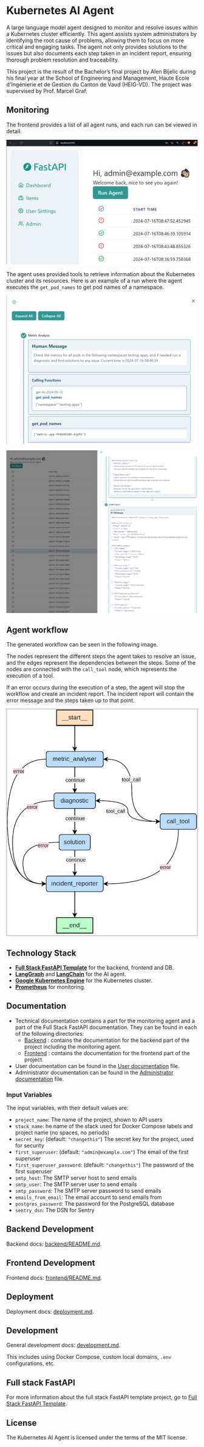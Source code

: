 # Kubernetes AI Agent

A large language model agent designed to monitor and resolve issues within a Kubernetes cluster efficiently. This agent assists system administrators by identifying the root cause of problems, allowing them to focus on more critical and engaging tasks. The agent not only provides solutions to the issues but also documents each step taken in an incident report, ensuring thorough problem resolution and traceability.

This project is the result of the Bachelor’s final project by Alen Bijelic during his final year at the School of Engineering and Management, Haute Ecole d'Ingénierie et de Gestion du Canton de Vaud (HEIG-VD). The project was supervised by Prof. Marcel Graf.

## Monitoring

The frontend provides a list of all agent runs, and each run can be viewed in detail.

![List LLM agent runs](img/realisation_frontend_index.svg)

The agent uses provided tools to retrieve information about the Kubernetes cluster and its resources. Here is an example of a run where the agent executes the `get_pod_names` to get pod names of a namespace.

![Details of a LLM agent run](img/realisation_frontend_run.svg)

![Details of a LLM agent run](img/run-details.png)

## Agent workflow

The generated workflow can be seen in the following image.

The nodes represent the different steps the agent takes to resolve an issue, and the edges represent the dependencies between the steps. Some of the nodes are connected with the `call_tool` node, which represents the execution of a tool. 

If an error occurs during the execution of a step, the agent will stop the workflow and create an incident report. The incident report will contain the error message and the steps taken up to that point.

![Graph flow](img/realisation_langgraphworkflow.png)

## Technology Stack
- [**Full Stack FastAPI Template**](https://github.com/tiangolo/full-stack-fastapi-template) for the backend, frontend and DB.
- [**LangGraph**](https://langchain-ai.github.io/langgraph/) and [**LangChain**](https://www.langchain.com/) for the AI agent.
- [**Google Kubernetes Engine**](https://cloud.google.com/kubernetes-engine) for the Kubernetes cluster.
- [**Prometheus**](https://prometheus.io/) for monitoring.

## Documentation

- Technical documentation contains a part for the monitoring agent and a part of the Full Stack FastAPI documentation. They can be found in each of the following directories:
    * [Backend](backend/README.md) : contains the documentation for the backend part of the project including the monitoring agent.
    * [Frontend](frontend/README.md) : contains the documentation for the frontend part of the project.
- User documentation can be found in the [User documentation](USER_README.md) file.
- Administrator documentation can be found in the [Administrator documentation](ADMINISTRATOR_README.md) file.

### Input Variables

The input variables, with their default values are:

- `project_name`: The name of the project, shown to API users
- `stack_name`: he name of the stack used for Docker Compose labels and project name (no spaces, no periods)
- `secret_key`: (default: `"changethis"`) The secret key for the project, used for security
- `first_superuser`: (default: `"admin@example.com"`) The email of the first superuser
- `first_superuser_password`: (default: `"changethis"`) The password of the first superuser
- `smtp_host`: The SMTP server host to send emails
- `smtp_user`: The SMTP server user to send emails
- `smtp_password`: The SMTP server password to send emails
- `emails_from_email`: The email account to send emails from
- `postgres_password`: The password for the PostgreSQL database
- `sentry_dsn`: The DSN for Sentry

## Backend Development

Backend docs: [backend/README.md](./backend/README.md).

## Frontend Development

Frontend docs: [frontend/README.md](./frontend/README.md).

## Deployment

Deployment docs: [deployment.md](./deployment.md).

## Development

General development docs: [development.md](./development.md).

This includes using Docker Compose, custom local domains, `.env` configurations, etc.

## Full stack FastAPI

For more information about the full stack FastAPI template project, go to [Full Stack FastAPI Template](https://github.com/tiangolo/full-stack-fastapi-template).

## License

The Kubernetes AI Agent is licensed under the terms of the MIT license.
